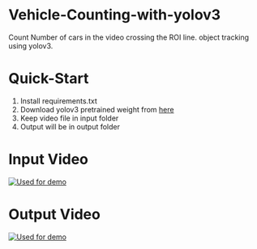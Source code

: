 # Vehicle-Counting-with-yolov3
Count Number of cars in the video crossing the ROI line. object tracking using yolov3.
# Quick-Start
1. Install requirements.txt
2. Download yolov3 pretrained weight from [here](https://pjreddie.com/media/files/yolov3.weights)
3. Keep video file in input folder
4. Output will be in output folder
# Input Video
[![Used for demo](https://img.youtube.com/vi/K8WUDxPtiu4/maxresdefault.jpg)](https://youtu.be/K8WUDxPtiu4)
# Output Video
[![Used for demo](https://img.youtube.com/vi/GvZmvlQxdr0/maxresdefault.jpg)](https://youtu.be/GvZmvlQxdr0)
